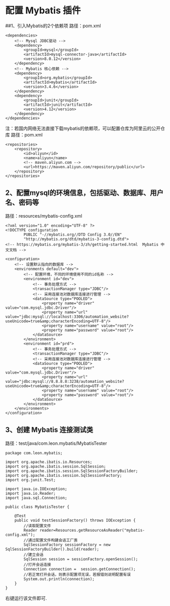 # 配置 Mybatis 插件

##1、引入Mybatis的2个依赖项
路径：pom.xml

    <dependencies>
        <!-- Mysql JDBC驱动 -->
        <dependency>
            <groupId>mysql</groupId>
            <artifactId>mysql-connector-java</artifactId>
            <version>8.0.12</version>
        </dependency>
        <!-- Mybatis 核心依赖 -->
        <dependency>
            <groupId>org.mybatis</groupId>
            <artifactId>mybatis</artifactId>
            <version>3.4.6</version>
        </dependency>
        <dependency>
            <groupId>junit</groupId>
            <artifactId>junit</artifactId>
            <version>4.12</version>
        </dependency>
    </dependencies>
     
注：若国内网络无法直接下载mybatis的依赖项，可以配置仓库为阿里云的公开仓库
路径：pom.xml
    
    <repositories>
        <repository>
            <id>aliyun</id>
            <name>aliyun</name>
            <!-- maven.aliyun.com -->
            <url>https://maven.aliyun.com/repository/public</url>
        </repository>
    </repositories>
 
## 2、配置mysql的环境信息，包括驱动、数据库、用户名、密码等
路径：resources/mybatis-config.xml
    
    <?xml version="1.0" encoding="UTF-8" ?>
    <!DOCTYPE configuration
            PUBLIC "-//mybatis.org//DTD Config 3.0//EN"
            "http://mybatis.org/dtd/mybatis-3-config.dtd">
    <!-- https://mybatis.org/mybatis-3/zh/getting-started.html  Mybatis 中文文档 -->
    
    <configuration>
        <!-- 设置默认指向的数据库 -->
        <environments default="dev">
            <!-- 配置环境，不同的环境使用不同的id名称 -->
            <environment id="dev">
                <!-- 事务处理方式 -->
                <transactionManager type="JDBC"/>
                <!-- 采用连接池对数据库连接进行管理 -->
                <dataSource type="POOLED">
                    <property name="driver" value="com.mysql.jdbc.Driver"/>
                    <property name="url" value="jdbc:mysql://localhost:3306/automation_website?useUnicode=true&amp;characterEncoding=UTF-8"/>
                    <property name="username" value="root"/>
                    <property name="password" value="root"/>
                </dataSource>
            </environment>
            <environment id="prd">
                <!-- 事务处理方式 -->
                <transactionManager type="JDBC"/>
                <!-- 采用连接池对数据库连接进行管理 -->
                <dataSource type="POOLED">
                    <property name="driver" value="com.mysql.jdbc.Driver"/>
                    <property name="url" value="jdbc:mysql://8.8.8.8:3238/automation_website?useUnicode=true&amp;characterEncoding=UTF-8"/>
                    <property name="username" value="root"/>
                    <property name="password" value="root"/>
                </dataSource>
            </environment>
        </environments>
    </configuration>
    
## 3、创建 Mybatis 连接测试类
路径：test/java/com.leon.mybatis/MybatisTester

    package com.leon.mybatis;
    
    import org.apache.ibatis.io.Resources;
    import org.apache.ibatis.session.SqlSession;
    import org.apache.ibatis.session.SqlSessionFactoryBuilder;
    import org.apache.ibatis.session.SqlSessionFactory;
    import org.junit.Test;
    
    import java.io.IOException;
    import java.io.Reader;
    import java.sql.Connection;
    
    public class MybatisTester {
    
        @Test
        public void testSessionFactory() throws IOException {
            //读取配置文件
            Reader reader=Resources.getResourceAsReader("mybatis-config.xml");
            //通过配置文件构建会话工厂类
            SqlSessionFactory sessionFactory = new SqlSessionFactoryBuilder().build(reader);
            //建立会话
            SqlSession session = sessionFactory.openSession();
            //打开会话连接
            Connection connection =  session.getConnection();
            //若正常打开会话，则表示配置项无误，若报错则说明配置有误
            System.out.println(connection);
        }
    }

右键运行该文件即可.
